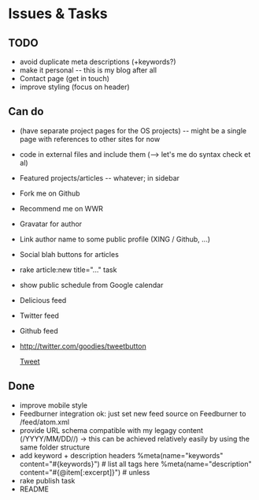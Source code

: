 Issues & Tasks
==============

TODO
----
* avoid duplicate meta descriptions (+keywords?)
* make it personal -- this is my blog after all
* Contact page (get in touch)
* improve styling (focus on header)

Can do
------
* (have separate project pages for the OS projects) -- might be a single page with references to other sites for now
* code in external files and include them (--> let's me do syntax check et al)
* Featured projects/articles -- whatever; in sidebar
* Fork me on Github
* Recommend me on WWR
* Gravatar for author
* Link author name to some public profile (XING / Github, ...)
* Social blah buttons for articles
* rake article:new title="..." task
* show public schedule from Google calendar
* Delicious feed
* Twitter feed
* Github feed
* http://twitter.com/goodies/tweetbutton

    <a href="http://twitter.com/share" class="twitter-share-button" data-url="http://ARCTICLE-URL" data-text="ARTICLE TITLE" data-count="horizontal" data-via="klickmich">Tweet</a><script type="text/javascript" src="http://platform.twitter.com/widgets.js"></script>

Done
----
* improve mobile style
* Feedburner integration
  ok: just set new feed source on Feedburner to /feed/atom.xml
* provide URL schema compatible with my legagy content (/YYYY/MM/DD/<slug>/)
  -> this can be achieved relatively easily by using the same folder structure
* add keyword + description headers
    %meta(name="keywords" content="#{keywords}") # list all tags here
    %meta(name="description" content="#{@item[:excerpt]}") # unless
* rake publish task
* README
